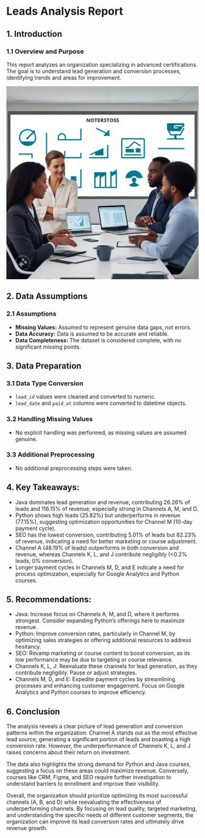 # Leads Analysis Report

## 1. Introduction

### 1.1 Overview and Purpose
This report analyzes an organization specializing in advanced certifications. The goal is to understand lead generation and conversion processes, identifying trends and areas for improvement.

![image](/lead_acquisition/image.jpeg)

## 2. Data Assumptions

### 2.1 Assumptions
- **Missing Values:** Assumed to represent genuine data gaps, not errors.
- **Data Accuracy:** Data is assumed to be accurate and reliable.
- **Data Completeness:** The dataset is considered complete, with no significant missing points.

## 3. Data Preparation

### 3.1 Data Type Conversion
- `lead_id` values were cleaned and converted to numeric.
- `lead_date` and `paid_at` columns were converted to datetime objects.

### 3.2 Handling Missing Values
- No explicit handling was performed, as missing values are assumed genuine.

### 3.3 Additional Preprocessing
- No additional preprocessing steps were taken.

## 4. Key Takeaways:

- Java dominates lead generation and revenue, contributing 26.26% of leads and 116.15% of revenue, especially strong in Channels A, M, and D.
- Python shows high leads (25.82%) but underperforms in revenue (77.15%), suggesting optimization opportunities for Channel M (10-day payment cycle).
- SEO has the lowest conversion, contributing 5.01% of leads but 82.23% of revenue, indicating a need for better marketing or course adjustment.
- Channel A (48.19% of leads) outperforms in both conversion and revenue, whereas Channels K, L, and J contribute negligibly (<0.2% leads, 0% conversion).
- Longer payment cycles in Channels M, D, and E indicate a need for process optimization, especially for Google Analytics and Python courses.

## 5. Recommendations:

- Java: Increase focus on Channels A, M, and D, where it performs strongest. Consider expanding Python’s offerings here to maximize revenue.
- Python: Improve conversion rates, particularly in Channel M, by optimizing sales strategies or offering additional resources to address hesitancy.
- SEO: Revamp marketing or course content to boost conversion, as its low performance may be due to targeting or course relevance.
- Channels K, L, J: Reevaluate these channels for lead generation, as they contribute negligibly. Pause or adjust strategies.
- Channels M, D, and E: Expedite payment cycles by streamlining processes and enhancing customer engagement. Focus on Google Analytics and Python courses to improve efficiency. 


## 6. Conclusion

The analysis reveals a clear picture of lead generation and conversion patterns within the organization. Channel A stands out as the most effective lead source, generating a significant portion of leads and boasting a high conversion rate.  However, the underperformance of Channels K, L, and J raises concerns about their return on investment.  

The data also highlights the strong demand for Python and Java courses, suggesting a focus on these areas could maximize revenue. Conversely, courses like CRM, Figma, and SEO require further investigation to understand barriers to enrollment and improve their visibility. 

Overall, the organization should prioritize optimizing its most successful channels (A, B, and D) while reevaluating the effectiveness of underperforming channels.  By focusing on lead quality, targeted marketing, and understanding the specific needs of different customer segments, the organization can improve its lead conversion rates and ultimately drive revenue growth. 

